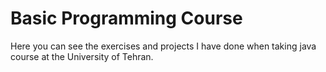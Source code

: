 # Basic Programming Course
Here you can see the exercises and projects I have done when taking java course at the University of Tehran.
